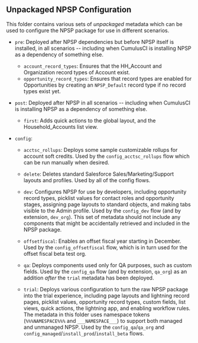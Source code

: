 ## Unpackaged NPSP Configuration

This folder contains various sets of _unpackaged_ metadata which can be used to configure the NPSP package for use in different scenarios.

* `pre`: Deployed after NPSP dependencies but before NPSP itself is installed, in all scenarios -- including when CumulusCI is installing NPSP as a dependency of something else.

  * `account_record_types`: Ensures that the HH_Account and Organization record types of Account exist.
  * `opportunity_record_types`: Ensures that record types are enabled for Opportunities by creating an `NPSP_Default` record type if no record types exist yet.

* `post`: Deployed after NPSP in all scenarios -- including when CumulusCI is installing NPSP as a dependency of something else.

  * `first`: Adds quick actions to the global layout, and the Household_Accounts list view.

* `config`: 

  * `acctsc_rollups`: Deploys some sample customizable rollups for account soft credits. Used by the `config_acctsc_rollups` flow which can be run manually when desired.

  * `delete`: Deletes standard Salesforce Sales/Marketing/Support layouts and profiles. Used by all of the config flows.

  * `dev`: Configures NPSP for use by developers, including opportunity record types, picklist values for contact roles and opportunity stages, assigning page layouts to standard objects, and making tabs visible to the Admin profile. Used by the `config_dev` flow (and by extension, `dev_org`). This set of metadata should not include any components that might be accidentally retrieved and included in the NPSP package.

  * `offsetfiscal`: Enables an offset fiscal year starting in December. Used by the `config_offsetfiscal` flow, which is in turn used for the offset fiscal beta test org.

  * `qa`: Deploys components used only for QA purposes, such as custom fields. Used by the `config_qa` flow (and by extension, `qa_org`) as an addition _after_ the `trial` metadata has been deployed.

  * `trial`: Deploys various configuration to turn the raw NPSP package into the trial experience, including page layouts and lightning record pages, picklist values, opportunity record types, custom fields, list views, quick actions, the lightning app, and enabling workflow rules. The metadata in this folder uses namespace tokens (`%%%NAMESPACE%%%` and `___NAMESPACE___`) to support both managed and unmanaged NPSP. Used by the `config_qa`/`qa_org` and `config_managed`/`install_prod`/`install_beta` flows.
